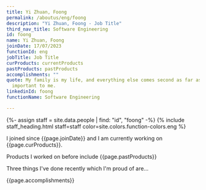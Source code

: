 ```yaml
---
title: Yi Zhuan, Foong
permalink: /aboutus/eng/foong
description: "Yi Zhuan, Foong - Job Title"
third_nav_title: Software Engineering
id: foong
name: Yi Zhuan, Foong
joinDate: 17/07/2023
functionId: eng
jobTitle: Job Title
curProducts: currentProducts
pastProducts: pastProducts
accomplishments: ""
quote: My family is my life, and everything else comes second as far as what’s
  important to me.
linkedinId: foong
functionName: Software Engineering

---
```


{%- assign staff = site.data.people | find: "id", "foong" -%}
{% include staff_heading.html staff=staff color=site.colors.function-colors.eng %}

<p>I joined since {{page.joinDate}} and I am currently working on {{page.curProducts}}.</p>

<p>Products I worked on before include {{page.pastProducts}}</p>

<p>Three things I've done recently which I'm proud of are...</p>
{{page.accomplishments}}
